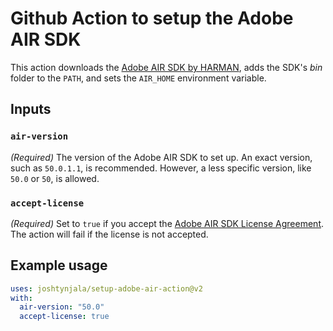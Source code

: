 # Github Action to setup the Adobe AIR SDK

This action downloads the [Adobe AIR SDK by HARMAN](https://airsdk.harman.com/), adds the SDK's _bin_ folder to the `PATH`, and sets the `AIR_HOME` environment variable.

## Inputs

### `air-version`

_(Required)_ The version of the Adobe AIR SDK to set up. An exact version, such as `50.0.1.1`, is recommended. However, a less specific version, like `50.0` or `50`, is allowed.

### `accept-license`

_(Required)_ Set to `true` if you accept the [Adobe AIR SDK License Agreement](https://airsdk.harman.com/assets/pdfs/HARMAN%20AIR%20SDK%20License%20Agreement.pdf). The action will fail if the license is not accepted.

## Example usage

```yml
uses: joshtynjala/setup-adobe-air-action@v2
with:
  air-version: "50.0"
  accept-license: true
```
